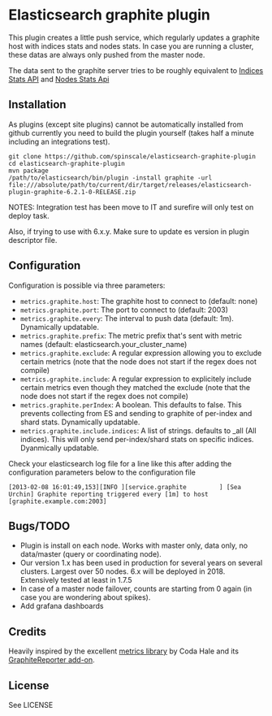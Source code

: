 # Elasticsearch graphite plugin

This plugin creates a little push service, which regularly updates a graphite host with indices stats and nodes stats. In case you are running a cluster, these datas are always only pushed from the master node.

The data sent to the graphite server tries to be roughly equivalent to [Indices Stats API](http://www.elasticsearch.org/guide/reference/api/admin-indices-stats.html) and [Nodes Stats Api](http://www.elasticsearch.org/guide/reference/api/admin-cluster-nodes-stats.html)


## Installation

As plugins (except site plugins) cannot be automatically installed from github currently you need to build the plugin yourself (takes half a minute including an integrations test).

```
git clone https://github.com/spinscale/elasticsearch-graphite-plugin
cd elasticsearch-graphite-plugin
mvn package
/path/to/elasticsearch/bin/plugin -install graphite -url file:///absolute/path/to/current/dir/target/releases/elasticsearch-plugin-graphite-6.2.1-0-RELEASE.zip
```

NOTES:  Integration test has been move to IT and surefire will only test on deploy task.

Also, if trying to use with 6.x.y.  Make sure to update es version in plugin descriptor file.


## Configuration

Configuration is possible via three parameters:

* `metrics.graphite.host`: The graphite host to connect to (default: none)
* `metrics.graphite.port`: The port to connect to (default: 2003)
* `metrics.graphite.every`: The interval to push data (default: 1m).  Dynamically updatable.
* `metrics.graphite.prefix`: The metric prefix that's sent with metric names (default: elasticsearch.your_cluster_name)
* `metrics.graphite.exclude`: A regular expression allowing you to exclude certain metrics (note that the node does not start if the regex does not compile)
* `metrics.graphite.include`: A regular expression to explicitely include certain metrics even though they matched the exclude (note that the node does not start if the regex does not compile)
* `metrics.graphite.perIndex`: A boolean.  This defaults to false.  This prevents collecting from ES and sending to graphite of per-index and shard stats.  Dynamically updatable.
* `metrics.graphite.include.indices`: A list of strings.  defaults to _all (All indices).  This will only send per-index/shard stats on specific indices.  Dyanmically updatable.


Check your elasticsearch log file for a line like this after adding the configuration parameters below to the configuration file

```
[2013-02-08 16:01:49,153][INFO ][service.graphite         ] [Sea Urchin] Graphite reporting triggered every [1m] to host [graphite.example.com:2003]
```


## Bugs/TODO

* Plugin is install on each node. Works with master only, data only, no data/master (query or coordinating node).
* Our version 1.x has been used in production for several years on several clusters.  Largest over 50 nodes.  6.x will be deployed in 2018.  Extensively tested at least in 1.7.5
* In case of a master node failover, counts are starting from 0 again (in case you are wondering about spikes).
* Add grafana dashboards

## Credits

Heavily inspired by the excellent [metrics library](http://metrics.codahale.com) by Coda Hale and its [GraphiteReporter add-on](http://metrics.codahale.com/manual/graphite/).


## License

See LICENSE


